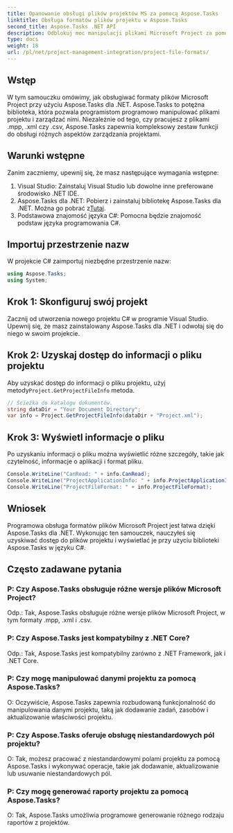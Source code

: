 ```yaml
---
title: Opanowanie obsługi plików projektów MS za pomocą Aspose.Tasks
linktitle: Obsługa formatów plików projektu w Aspose.Tasks
second_title: Aspose.Tasks .NET API
description: Odblokuj moc manipulacji plikami Microsoft Project za pomocą Aspose.Tasks dla .NET. Zanurz się w bezproblemową integrację i zarządzanie.
type: docs
weight: 18
url: /pl/net/project-management-integration/project-file-formats/
---
```

## Wstęp
W tym samouczku omówimy, jak obsługiwać formaty plików Microsoft Project przy użyciu Aspose.Tasks dla .NET. Aspose.Tasks to potężna biblioteka, która pozwala programistom programowo manipulować plikami projektu i zarządzać nimi. Niezależnie od tego, czy pracujesz z plikami .mpp, .xml czy .csv, Aspose.Tasks zapewnia kompleksowy zestaw funkcji do obsługi różnych aspektów zarządzania projektami.
## Warunki wstępne
Zanim zaczniemy, upewnij się, że masz następujące wymagania wstępne:
1. Visual Studio: Zainstaluj Visual Studio lub dowolne inne preferowane środowisko .NET IDE.
2.  Aspose.Tasks dla .NET: Pobierz i zainstaluj bibliotekę Aspose.Tasks dla .NET. Można go pobrać z[Tutaj](https://releases.aspose.com/tasks/net/).
3. Podstawowa znajomość języka C#: Pomocna będzie znajomość podstaw języka programowania C#.

## Importuj przestrzenie nazw
W projekcie C# zaimportuj niezbędne przestrzenie nazw:
```csharp
using Aspose.Tasks;
using System;

```
## Krok 1: Skonfiguruj swój projekt
Zacznij od utworzenia nowego projektu C# w programie Visual Studio. Upewnij się, że masz zainstalowany Aspose.Tasks dla .NET i odwołaj się do niego w swoim projekcie.
## Krok 2: Uzyskaj dostęp do informacji o pliku projektu
 Aby uzyskać dostęp do informacji o pliku projektu, użyj metody`Project.GetProjectFileInfo` metoda.
```csharp
// Ścieżka do katalogu dokumentów.
string dataDir = "Your Document Directory";
var info = Project.GetProjectFileInfo(dataDir + "Project.xml");
```
## Krok 3: Wyświetl informacje o pliku
Po uzyskaniu informacji o pliku można wyświetlić różne szczegóły, takie jak czytelność, informacje o aplikacji i format pliku.
```csharp
Console.WriteLine("CanRead: " + info.CanRead);
Console.WriteLine("ProjectApplicationInfo: " + info.ProjectApplicationInfo);
Console.WriteLine("ProjectFileFormat: " + info.ProjectFileFormat);
```

## Wniosek
Programowa obsługa formatów plików Microsoft Project jest łatwa dzięki Aspose.Tasks dla .NET. Wykonując ten samouczek, nauczyłeś się uzyskiwać dostęp do plików projektu i wyświetlać je przy użyciu biblioteki Aspose.Tasks w języku C#.
## Często zadawane pytania
### P: Czy Aspose.Tasks obsługuje różne wersje plików Microsoft Project?
Odp.: Tak, Aspose.Tasks obsługuje różne wersje plików Microsoft Project, w tym formaty .mpp, .xml i .csv.
### P: Czy Aspose.Tasks jest kompatybilny z .NET Core?
Odp.: Tak, Aspose.Tasks jest kompatybilny zarówno z .NET Framework, jak i .NET Core.
### P: Czy mogę manipulować danymi projektu za pomocą Aspose.Tasks?
O: Oczywiście, Aspose.Tasks zapewnia rozbudowaną funkcjonalność do manipulowania danymi projektu, taką jak dodawanie zadań, zasobów i aktualizowanie właściwości projektu.
### P: Czy Aspose.Tasks oferuje obsługę niestandardowych pól projektu?
O: Tak, możesz pracować z niestandardowymi polami projektu za pomocą Aspose.Tasks i wykonywać operacje, takie jak dodawanie, aktualizowanie lub usuwanie niestandardowych pól.
### P: Czy mogę generować raporty projektu za pomocą Aspose.Tasks?
O: Tak, Aspose.Tasks umożliwia programowe generowanie różnego rodzaju raportów z projektów.